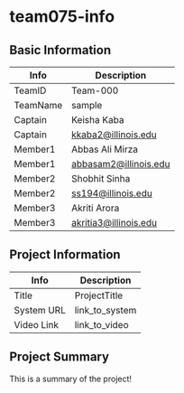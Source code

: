# team075-info

## Basic Information

|   Info      |        Description     |
| ----------- | ---------------------- |
| TeamID      |        Team-000        |
| TeamName    |         sample         |
| Captain     |       Keisha Kaba      |
| Captain     |   kkaba2@illinois.edu  |
| Member1     |   Abbas Ali Mirza      |
| Member1     |  abbasam2@illinois.edu |
| Member2     |      Shobhit Sinha     |
| Member2     |   ss194@illinois.edu   |
| Member3     |     Akriti Arora       |
| Member3     | akritia3@illinois.edu  |

## Project Information

|   Info      |        Description     |
| ----------- | ---------------------- |
|  Title      |       ProjectTitle     |
| System URL  |      link_to_system    |
| Video Link  |      link_to_video     |

## Project Summary

This is a summary of the project!
